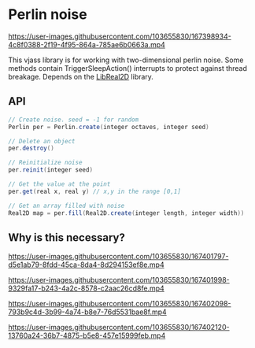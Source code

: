 # Perlin noise
https://user-images.githubusercontent.com/103655830/167398934-4c8f0388-2f19-4f95-864a-785ae6b0663a.mp4

This vjass library is for working with two-dimensional perlin noise. Some methods contain TriggerSleepAction() interrupts to protect against thread breakage. Depends on the [LibReal2D](https://github.com/Vlod-github/Real2D/blob/master/source/LibReal2D.cjass) library.
## API
```scala
// Create noise. seed = -1 for random
Perlin per = Perlin.create(integer octaves, integer seed)

// Delete an object
per.destroy()

// Reinitialize noise
per.reinit(integer seed)

// Get the value at the point
per.get(real x, real y) // x,y in the range [0,1]

// Get an array filled with noise
Real2D map = per.fill(Real2D.create(integer length, integer width))
```
## Why is this necessary?
https://user-images.githubusercontent.com/103655830/167401797-d5e1ab79-8fdd-45ca-8da4-8d294153ef8e.mp4

https://user-images.githubusercontent.com/103655830/167401998-9329fa17-b243-4a2c-8578-c2aac26cd8fe.mp4

https://user-images.githubusercontent.com/103655830/167402098-793b9c4d-3b99-4a74-b8e7-76d5531bae8f.mp4

https://user-images.githubusercontent.com/103655830/167402120-13760a24-36b7-4875-b5e8-457e15999feb.mp4
